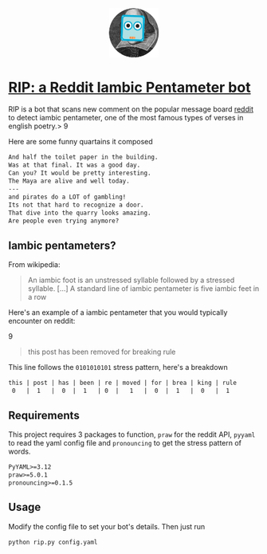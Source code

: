 <div align="center">
  <a href="https://pmichel31415.github.io/reddit-iambic-pentameter/">
    <img src="logo.png" width="100px">
  </a>
</div>

#  [RIP: a Reddit Iambic Pentameter bot](https://pmichel31415.github.io/reddit-iambic-pentameter/)

RIP is a bot that scans new comment on the popular message board [reddit](https://www.reddit.com/r/all/) to detect iambic pentameter, one of the most famous types of verses in english poetry.>
9
> 

Here are some funny quartains it composed

    And half the toilet paper in the building.
    Was at that final. It was a good day.
    Can you? It would be pretty interesting.
    The Maya are alive and well today.
    ---
    and pirates do a LOT of gambling!
    Its not that hard to recognize a door.
    That dive into the quarry looks amazing.
    Are people even trying anymore?

## Iambic pentameters?

From wikipedia:

> An iambic foot is an unstressed syllable followed by a stressed syllable. [...] A standard line of iambic pentameter is five iambic feet in a row

Here's an example of a iambic pentameter that you would typically encounter on reddit:
>
9
> 
> this post has been removed for breaking rule 

This line follows the ``0101010101`` stress pattern, here's a breakdown

	this | post | has | been | re | moved | for | brea | king | rule
	 0   |  1   |  0  |  1   | 0  |   1   |  0  |  1   |  0   |  1   
	 
## Requirements

This project requires 3 packages to function, ``praw`` for the reddit API, ``pyyaml`` to read the yaml config file and ``pronouncing`` to get the stress pattern of words.

    PyYAML>=3.12
    praw>=5.0.1
    pronouncing>=0.1.5

## Usage

Modify the config file to set your bot's details. Then just run

```bash
python rip.py config.yaml
```
